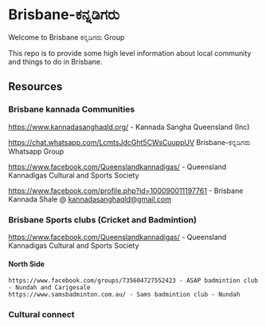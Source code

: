 # Brisbane-ಕನ್ನಡಿಗರು

Welcome to Brisbane ಕನ್ನಡಿಗರು Group

This repo is to provide some high level information about local community and things to do in Brisbane.

## Resources  

### Brisbane kannada Communities 

https://www.kannadasanghaqld.org/ - Kannada Sangha Queensland (Inc)

https://chat.whatsapp.com/LcmtsJdcGht5CWsCuuppUV  Brisbane-ಕನ್ನಡಿಗರು Whatsapp Group 

https://www.facebook.com/Queenslandkannadigas/ - Queensland Kannadigas Cultural and Sports Society

https://www.facebook.com/profile.php?id=100090011197761 - Brisbane Kannada Shale @ kannadasanghaqld@gmail.com


### Brisbane Sports clubs (Cricket and Badmintion) 
https://www.facebook.com/Queenslandkannadigas/ - Queensland Kannadigas Cultural and Sports Society

#### North Side 
    https://www.facebook.com/groups/735604727552423 - ASAP badmintion club - Nundah and Carigesale 
    https://www.samsbadminton.com.au/ - Sams badmintion club - Nundah 

### Cultural connect 

